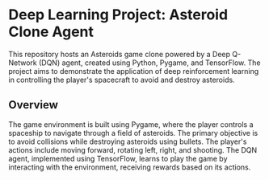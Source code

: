 # Deep Learning Project: Asteroid Clone Agent

This repository hosts an Asteroids game clone powered by a Deep Q-Network (DQN) agent, created using Python, Pygame, and TensorFlow. The project aims to demonstrate the application of deep reinforcement learning in controlling the player's spacecraft to avoid and destroy asteroids.

## Overview
The game environment is built using Pygame, where the player controls a spaceship to navigate through a field of asteroids. The primary objective is to avoid collisions while destroying asteroids using bullets. The player's actions include moving forward, rotating left, right, and shooting. The DQN agent, implemented using TensorFlow, learns to play the game by interacting with the environment, receiving rewards based on its actions.

